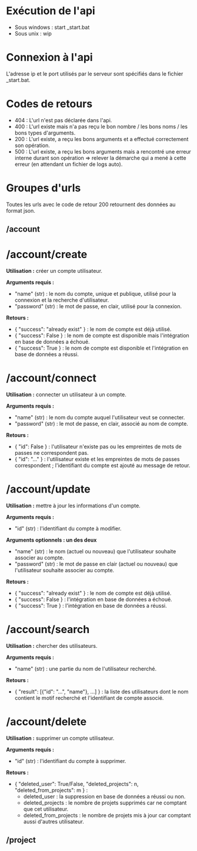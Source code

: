 # Exécution de l'api
- Sous windows : start _start.bat
- Sous unix : wip

# Connexion à l'api
L'adresse ip et le port utilisés par le serveur sont spécifiés dans le fichier _start.bat.

# Codes de retours
- 404 : L'url n'est pas déclarée dans l'api.
- 400 : L'url existe mais n'a pas reçu le bon nombre / les bons noms / les bons types d'arguments.
- 200 : L'url existe, a reçu les bons arguments et a effectué correctement son opération.
- 500 : L'url existe, a reçu les bons arguments mais a rencontré une erreur interne durant son opération => relever la démarche qui a mené à cette erreur (en attendant un fichier de logs auto).

# Groupes d'urls
Toutes les urls avec le code de retour 200 retournent des données au format json.

## /account
# /account/create
**Utilisation :** créer un compte utilisateur.

**Arguments requis :**
- "name" (str) : le nom du compte, unique et publique, utilisé pour la connexion et la recherche d'utilisateur.
- "password" (str) : le mot de passe, en clair, utilisé pour la connexion.

**Retours :**
- { "success": "already exist" } : le nom de compte est déjà utilisé.
- { "success": False } : le nom de compte est disponible mais l'intégration en base de données a échoué.
- { "success": True } : le nom de compte est disponible et l'intégration en base de données a réussi.


# /account/connect
**Utilisation :** connecter un utilisateur à un compte.

**Arguments requis :**
- "name" (str) : le nom du compte auquel l'utilisateur veut se connecter.
- "password" (str) : le mot de passe, en clair, associé au nom de compte.

**Retours :**
- { "id": False } : l'utilisateur n'existe pas ou les empreintes de mots de passes ne correspondent pas.
- { "id": "..." } : l'utilisateur existe et les empreintes de mots de passes correspondent ; l'identifiant du compte est ajouté au message de retour.


# /account/update
**Utilisation :** mettre à jour les informations d'un compte.

**Arguments requis :**
- "id" (str) : l'identifiant du compte à modifier.

**Arguments optionnels : un des deux**
- "name" (str) : le nom (actuel ou nouveau) que l'utilisateur souhaite associer au compte.
- "password" (str) : le mot de passe en clair (actuel ou nouveau) que l'utilisateur souhaite associer au compte.

**Retours :**
- { "success": "already exist" } : le nom de compte est déjà utilisé.
- { "success": False } : l'intégration en base de données a échoué.
- { "success": True } : l'intégration en base de données a réussi.


# /account/search
**Utilisation :** chercher des utilisateurs.

**Arguments requis :**
- "name" (str) : une partie du nom de l'utilisateur recherché.

**Retours :**
- { "result": [{"id": "...", "name"}, ...] } : la liste des utilisateurs dont le nom contient le motif recherché et l'identifiant de compte associé.


# /account/delete
**Utilisation :** supprimer un compte utilisateur.

**Arguments requis :**
- "id" (str) : l'identifiant du compte à supprimer.

**Retours :**
- { "deleted_user": True/False, "deleted_projects": n, "deleted_from_projects": m } :
    - deleted_user : la suppression en base de données a réussi ou non.
    - deleted_projects : le nombre de projets supprimés car ne comptant que cet utilisateur.
    - deleted_from_projects : le nombre de projets mis à jour car comptant aussi d'autres utilisateur.

## /project

